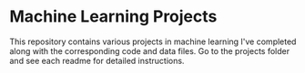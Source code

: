 # Machine Learning Projects
This repository contains various projects in machine learning I've completed along with the corresponding code and data files.
Go to the projects folder and see each readme for detailed instructions.
